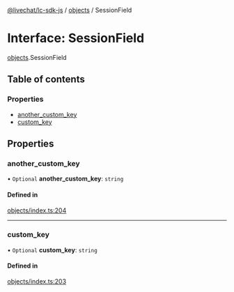 [@livechat/lc-sdk-js](../README.md) / [objects](../modules/objects.md) / SessionField

# Interface: SessionField

[objects](../modules/objects.md).SessionField

## Table of contents

### Properties

- [another\_custom\_key](objects.SessionField.md#another_custom_key)
- [custom\_key](objects.SessionField.md#custom_key)

## Properties

### another\_custom\_key

• `Optional` **another\_custom\_key**: `string`

#### Defined in

[objects/index.ts:204](https://github.com/livechat/lc-sdk-js/blob/7431f2f/src/objects/index.ts#L204)

___

### custom\_key

• `Optional` **custom\_key**: `string`

#### Defined in

[objects/index.ts:203](https://github.com/livechat/lc-sdk-js/blob/7431f2f/src/objects/index.ts#L203)
